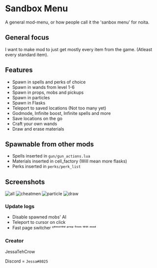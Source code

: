 # Sandbox Menu
A general mod-menu, or how people call it the 'sanbox menu' for noita.

## General focus
I want to make mod to just get mostly every item from the game. (Atleast every standard item).

## Features

- Spawn in spells and perks of choice
- Spawn in wands from level 1-6
- Spawn in props, mobs and pickups
- Spawn in particles
- Spawn in Flasks
- Teleport to saved locations (Not too many yet)
- Godmode, Infinite boost, Infinite spells and more
- Save locations on the go
- Craft your own wands
- Draw and erase materials

## Spawnable from other mods
- Spells inserted in `gun/gun_actions.lua`
- Materials inserted in cell_factory (Will mean more flasks)
- Perks inserted in `perks/perk_list`

## Screenshots
![all](https://cdn.discordapp.com/attachments/460470916153999381/642875516134752266/unknown.png)
![cheatmen](https://cdn.discordapp.com/attachments/460470916153999381/639243260409413633/unknown.png)
![particle](https://cdn.discordapp.com/attachments/460470916153999381/639174428961407009/unknown.png)
![draw](https://media.discordapp.net/attachments/438308449747468289/642186293694169098/noita-20191108-031808-1758976729-00005116.gif)

### Update logs

- Disable spawned mobs' AI
- Teleport to cursor on click
- Fast page switcher
ᴿᵉᵐᵒᵛᵉᵈ ᵖʳᵒᵖ ᶠʳᵒᵐ ᵗᵉˢᵗ ᵐᵒᵈ

### Creator
JessaTehCrow

Discord = `Jessa#8025`
